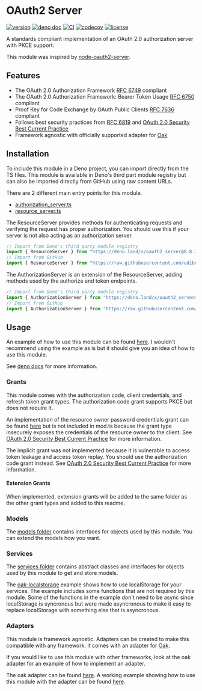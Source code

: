 # OAuth2 Server

[![version](https://img.shields.io/badge/release-0.8.1-success)](https://deno.land/x/oauth2_server@0.8.1)
[![deno doc](https://doc.deno.land/badge.svg)](https://doc.deno.land/https/deno.land/x/oauth2_server@0.8.1/authorization_server.ts)
[![CI](https://github.com/udibo/oauth2_server/workflows/CI/badge.svg)](https://github.com/udibo/oauth2_server/actions?query=workflow%3ACI)
[![codecov](https://codecov.io/gh/udibo/oauth2_server/branch/main/graph/badge.svg?token=8Q7TSUFWUY)](https://codecov.io/gh/udibo/oauth2_server)
[![license](https://img.shields.io/github/license/udibo/oauth2_server)](https://github.com/udibo/oauth2_server/blob/master/LICENSE)

A standards compliant implementation of an OAuth 2.0 authorization server with
PKCE support.

This module was inspired by
[node-oauth2-server](https://github.com/oauthjs/node-oauth2-server).

## Features

- The OAuth 2.0 Authorization Framework
  [RFC 6749](https://datatracker.ietf.org/doc/html/rfc6749) compliant
- The OAuth 2.0 Authorization Framework: Bearer Token Usage
  [RFC 6750](https://datatracker.ietf.org/doc/html/rfc6750) compliant
- Proof Key for Code Exchange by OAuth Public Clients
  [RFC 7636](https://datatracker.ietf.org/doc/html/rfc7636) compliant
- Follows best security practices from
  [RFC 6819](https://datatracker.ietf.org/doc/html/rfc6819) and
  [OAuth 2.0 Security Best Current
  Practice](https://datatracker.ietf.org/doc/html/draft-ietf-oauth-security-topics)
- Framework agnostic with officially supported adapter for
  [Oak](https://deno.land/x/oak)

## Installation

To include this module in a Deno project, you can import directly from the TS
files. This module is available in Deno's third part module registry but can
also be imported directly from GitHub using raw content URLs.

There are 2 different main entry points for this module.

- [authorization_server.ts](authorization_server.ts)
- [resource_server.ts](resource_server.ts)

The ResourceServer provides methods for authenticating requests and verifying
the request has proper authorization. You should use this if your server is not
also acting as an authorization server.

```ts
// Import from Deno's third party module registry
import { ResourceServer } from "https://deno.land/x/oauth2_server@0.8.1/resource_server.ts";
// Import from GitHub
import { ResourceServer } from "https://raw.githubusercontent.com/udibo/oauth2_server/0.8.1/resource_server.ts";
```

The AuthorizationServer is an extension of the ResourceServer, adding methods
used by the authorize and token endpoints.

```ts
// Import from Deno's third party module registry
import { AuthorizationServer } from "https://deno.land/x/oauth2_server@0.8.1/authorization_server.ts";
// Import from GitHub
import { AuthorizationServer } from "https://raw.githubusercontent.com/udibo/oauth2_server/0.8.1/authorization_server.ts";
```

## Usage

An example of how to use this module can be found
[here](examples/oak-localstorage). I wouldn't recommend using the example as is
but it should give you an idea of how to use this module.

See
[deno docs](https://doc.deno.land/https/deno.land/x/oauth2_server@0.8.1/authorization_server.ts)
for more information.

### Grants

This module comes with the authorization code, client credentials, and refresh
token grant types. The authorization code grant supports PKCE but does not
require it.

An implementation of the resource owner password credentials grant can be found
[here](grants/password.ts) but is not included in mod.ts because the grant type
insecurely exposes the credentials of the resource owner to the client. See
[OAuth 2.0 Security Best Current
Practice](https://datatracker.ietf.org/doc/html/draft-ietf-oauth-security-topics#section-2.4)
for more information.

The implicit grant was not implemented because it is vulnerable to access token
leakage and access token replay. You should use the authorization code grant
instead. See
[OAuth 2.0 Security Best Current
Practice](https://datatracker.ietf.org/doc/html/draft-ietf-oauth-security-topics#section-2.1.2)
for more information.

#### Extension Grants

When implemented, extension grants will be added to the same folder as the other
grant types and added to this readme.

### Models

The [models folder](models) contains interfaces for objects used by this module.
You can extend the models how you want.

### Services

The [services folder](services) contains abstract classes and interfaces for
objects used by this module to get and store models.

The [oak-localstorage](examples/oak-localstorage) example shows how to use
localStorage for your services. The example includes some functions that are not
required by this module. Some of the functions in the example don't need to be
async since localStorage is syncronous but were made asyncronous to make it easy
to replace localStorage with something else that is asyncronous.

### Adapters

This module is framework agnostic. Adapters can be created to make this
compatible with any framework. It comes with an adapter for
[Oak](https://deno.land/x/oak).

If you would like to use this module with other frameworks, look at the oak
adapter for an example of how to implement an adapter.

The oak adapter can be found [here](adapters/oak). A working example showing how
to use this module with the adapter can be found
[here](examples/oak-localstorage).
